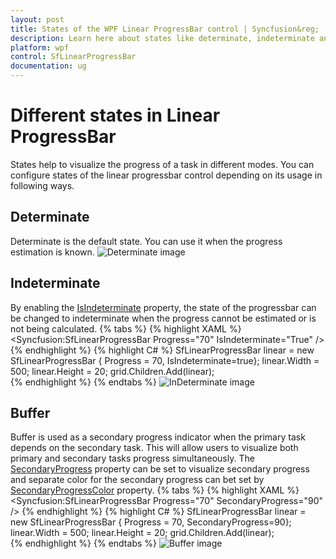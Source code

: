 ```yaml
---
layout: post
title: States of the WPF Linear ProgressBar control | Syncfusion&reg;
description: Learn here about states like determinate, indeterminate and Buffer in the Syncfusion&reg; WPF Linear ProgressBar control and more details.
platform: wpf
control: SfLinearProgressBar
documentation: ug
---
```


# Different states in Linear ProgressBar
States help to visualize the progress of a task in different modes. You can configure states of the linear progressbar control depending on its usage in following ways.


## Determinate
Determinate is the default state. You can use it when the progress estimation is known.
![Determinate image](States_images/Determinate.png)

## Indeterminate
By enabling the [IsIndeterminate](https://help.syncfusion.com/cr/wpf/Syncfusion.UI.Xaml.ProgressBar.ProgressBarBase.html#Syncfusion_UI_Xaml_ProgressBar_ProgressBarBase_IsIndeterminateProperty) property, the state of the progressbar can be changed to indeterminate when the progress cannot be estimated or is not being calculated.
{% tabs %}
{% highlight XAML %}      
<Syncfusion:SfLinearProgressBar Progress="70" IsIndeterminate="True" />      {% endhighlight %}
{% highlight C# %}
SfLinearProgressBar linear = new SfLinearProgressBar { Progress = 70, IsIndeterminate=true};
linear.Width = 500;
linear.Height = 20;
grid.Children.Add(linear);        
{% endhighlight %}
{% endtabs %}
![InDeterminate image](States_images/InDeterminate.png)

## Buffer
Buffer is used as a secondary progress indicator when the primary task depends on the secondary task. This will allow users to visualize both primary and secondary tasks progress simultaneously. The [SecondaryProgress](https://help.syncfusion.com/cr/wpf/Syncfusion.UI.Xaml.ProgressBar.SfLinearProgressBar.html#Syncfusion_UI_Xaml_ProgressBar_SfLinearProgressBar_SecondaryProgressProperty) property can be set to visualize secondary progress and  separate color for the secondary progress can bet set by [SecondaryProgressColor](https://help.syncfusion.com/cr/wpf/Syncfusion.UI.Xaml.ProgressBar.SfLinearProgressBar.html#Syncfusion_UI_Xaml_ProgressBar_SfLinearProgressBar_SecondaryProgressColorProperty) property.
{% tabs %}
{% highlight XAML %}      
<Syncfusion:SfLinearProgressBar Progress="70" SecondaryProgress="90" />      {% endhighlight %}
{% highlight C# %}
SfLinearProgressBar linear = new SfLinearProgressBar { Progress = 70, SecondaryProgress=90};
linear.Width = 500;
linear.Height = 20;
grid.Children.Add(linear);       
{% endhighlight %}
{% endtabs %}
![Buffer image](States_images/Buffer.png)